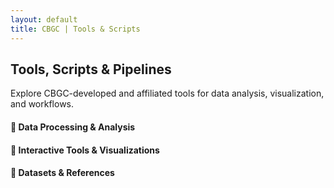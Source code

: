 ```yaml
---
layout: default
title: CBGC | Tools & Scripts
---
```


<section class="py-5">
  <div class="container">
    <h2 class="mb-4 text-center text-primary">Tools, Scripts & Pipelines</h2>
    <p class="lead text-center">Explore CBGC-developed and affiliated tools for data analysis, visualization, and workflows.</p>
    <h4 class="mt-5 text-primary">🧬 Data Processing & Analysis</h4>
    <div class="row row-cols-1 row-cols-md-2 g-4 mt-2" id="analysis-section"></div>
    <h4 class="mt-5 text-primary">🧪 Interactive Tools & Visualizations</h4>
    <div class="row row-cols-1 row-cols-md-2 g-4 mt-2" id="tools-section"></div>
    <h4 class="mt-5 text-primary">🧾 Datasets & References</h4>
    <div class="row row-cols-1 row-cols-md-2 g-4 mt-2" id="data-section"></div>
  </div>
</section>

<script src="/assets/js/load-scripts.js"></script>
